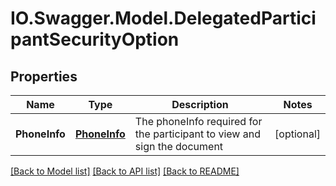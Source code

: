 # IO.Swagger.Model.DelegatedParticipantSecurityOption
## Properties

Name | Type | Description | Notes
------------ | ------------- | ------------- | -------------
**PhoneInfo** | [**PhoneInfo**](PhoneInfo.md) | The phoneInfo required for the participant to view and sign the document | [optional] 

[[Back to Model list]](../README.md#documentation-for-models) [[Back to API list]](../README.md#documentation-for-api-endpoints) [[Back to README]](../README.md)

